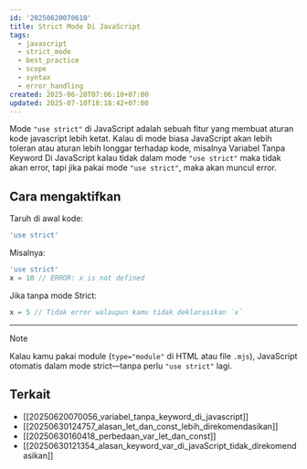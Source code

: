 ```yaml
---
id: '20250620070610'
title: Strict Mode Di JavaScript
tags:
  - javascript
  - strict_mode
  - best_practice
  - scope
  - syntax
  - error_handling
created: 2025-06-20T07:06:10+07:00
updated: 2025-07-10T18:18:42+07:00
---
```


Mode `"use strict"` di JavaScript adalah sebuah fitur yang membuat aturan kode javascript lebih ketat. Kalau di mode biasa JavaScript akan lebih toleran atau aturan lebih longgar terhadap kode, misalnya Variabel Tanpa Keyword Di JavaScript kalau tidak dalam mode `"use strict"` maka tidak akan error, tapi jika pakai mode `"use strict"`, maka akan muncul error.

## Cara mengaktifkan

Taruh di awal kode:

```javascript
'use strict'
```

Misalnya:

```javascript
'use strict'
x = 10 // ERROR: x is not defined
```

Jika tanpa mode Strict:

```javascript
x = 5 // Tidak error walaupun kamu tidak deklarasikan `x`
```

---

> [!note]
> Kalau kamu pakai module (`type="module"` di HTML atau file `.mjs`), JavaScript otomatis dalam mode strict—tanpa perlu `"use strict"` lagi.

## Terkait

- [[20250620070056_variabel_tanpa_keyword_di_javascript]]
- [[20250630124757_alasan_let_dan_const_lebih_direkomendasikan]]
- [[20250630160418_perbedaan_var_let_dan_const]]
- [[20250630121354_alasan_keyword_var_di_javaScript_tidak_direkomendasikan]]